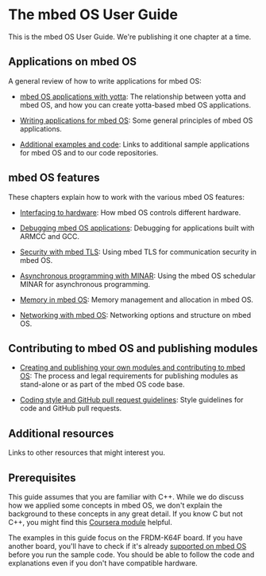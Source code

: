 # The mbed OS User Guide

This is the mbed OS User Guide. We're publishing it one chapter at a time. 

## Applications on  mbed OS

A general review of how to write applications for mbed OS:

* [mbed OS applications with yotta](app_on_yotta.md): The relationship between yotta and mbed OS, and how you can create yotta-based mbed OS applications. 

* [Writing applications for mbed OS](app_on_mbed_os.md): Some general principles of mbed OS applications.

* [Additional examples and code](../GetTheCode.md): Links to additional sample applications for mbed OS and to our code repositories.

## mbed OS features

These chapters explain how to work with the various mbed OS features:

* [Interfacing to hardware](Interfacing.md): How mbed OS controls different hardware.

* [Debugging mbed OS applications](Debugging.md): Debugging for applications built with ARMCC and GCC.

* [Security with mbed TLS](mbed_tls.md): Using mbed TLS for communication security in mbed OS.

* [Asynchronous programming with MINAR](MINAR.md): Using the mbed OS schedular MINAR for asynchronous programming. 

* [Memory in mbed OS](memory.md): Memory management and allocation in mbed OS. 

* [Networking with mbed OS](networking.md): Networking options and structure on mbed OS.

## Contributing to mbed OS and publishing modules

* [Creating and publishing your own modules and contributing to mbed OS](contributing.md): The process and legal requirements for publishing modules as stand-alone or as part of the mbed OS code base.

* [Coding style and GitHub pull request guidelines](Code_Style): Style guidelines for code and GitHub pull requests.

## Additional resources

Links to other resources that might interest you.

## Prerequisites

This guide assumes that you are familiar with C++. While we do discuss how we applied some concepts in mbed OS, we don't explain the background to these concepts in any great detail. If you know C but not C++, you might find this [Coursera module](https://www.coursera.org/course/cplusplus4c) helpful.

The examples in this guide focus on the FRDM-K64F board. If you have another board, you'll have to check if it's already [supported on mbed OS](https://www.mbed.com/en/development/hardware/boards/) before you run the sample code. You should be able to follow the code and explanations even if you don't have compatible hardware.

